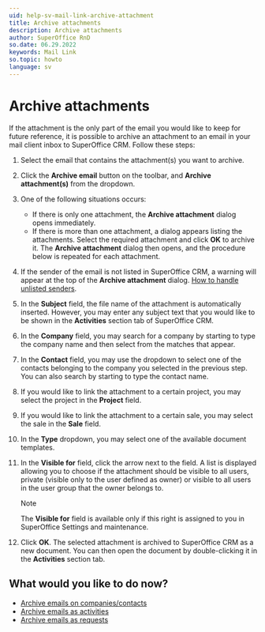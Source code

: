 ```yaml
---
uid: help-sv-mail-link-archive-attachment
title: Archive attachments
description: Archive attachments
author: SuperOffice RnD
so.date: 06.29.2022
keywords: Mail Link
so.topic: howto
language: sv
---
```


# Archive attachments

If the attachment is the only part of the email you would like to keep for future reference, it is possible to archive an attachment to an email in your mail client inbox to SuperOffice CRM. Follow these steps:

1. Select the email that contains the attachment(s) you want to archive.

2. Click the **Archive email** button on the toolbar, and **Archive attachment(s)** from the dropdown.

3. One of the following situations occurs:

    * If there is only one attachment, the **Archive attachment** dialog opens immediately.
    * If there is more than one attachment, a dialog appears listing the attachments. Select the required attachment and click **OK** to archive it. The **Archive attachment** dialog then opens, and the procedure below is repeated for each attachment.

4. If the sender of the email is not listed in SuperOffice CRM, a warning will appear at the top of the **Archive attachment** dialog. [How to handle unlisted senders][1].

5. In the **Subject** field, the file name of the attachment is automatically inserted. However, you may enter any subject text that you would like to be shown in the **Activities** section tab of SuperOffice CRM.

6. In the **Company** field, you may search for a company by starting to type the company name and then select from the matches that appear.

7. In the **Contact** field, you may use the dropdown to select one of the contacts belonging to the company you selected in the previous step. You can also search by starting to type the contact name.

8. If you would like to link the attachment to a certain project, you may select the project in the **Project** field.

9. If you would like to link the attachment to a certain sale, you may select the sale in the **Sale** field.

10. In the **Type** dropdown, you may select one of the available document templates.

11. In the **Visible for** field, click the arrow next to the field. A list is displayed allowing you to choose if the attachment should be visible to all users, private (visible only to the user defined as owner) or visible to all users in the user group that the owner belongs to.

    > [!NOTE]
    > The **Visible for** field is available only if this right is assigned to you in SuperOffice Settings and maintenance.

12. Click **OK**. The selected attachment is archived to SuperOffice CRM as a new document. You can then open the document by double-clicking it in the **Activities** section tab.

## What would you like to do now?

* [Archive emails on companies/contacts][2]
* [Archive emails as activities][3]
* [Archive emails as requests][4]

<!-- Referenced links -->
[1]: manage-senders.md
[2]: archive-on-contact.md
[3]: archive-as-activity.md
[4]: archive-as-request.md

<!-- Referenced images -->

